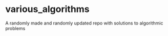 # various_algorithms
A randomly made and randomly updated repo with solutions to algorithmic problems
